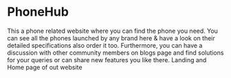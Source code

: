 # PhoneHub
This a phone related website where you can find the phone you need. You can see all the phones launched by any brand here &amp; have a look on their detailed specifications also order it too. Furthermore, you can have a discussion with other community members on blogs page and find solutions for your queries or can share new features you like there.
Landing and Home page of out website
